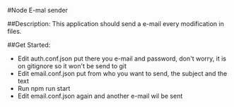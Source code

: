 #Node E-mal sender

##Description:
This application should send a e-mail every modification in files.

##Get Started:
- Edit auth.conf.json put there you e-mail and password, don't worry, it is on gitignore so it won't be send to git
- Edit email.conf.json put from who you want to send, the subject and the text
- Run npm run start
- Edit email.conf.json again and another e-mail wil be sent
